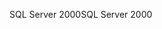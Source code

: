 <span data-ttu-id="d20df-101">SQL Server 2000</span><span class="sxs-lookup"><span data-stu-id="d20df-101">SQL Server 2000</span></span>